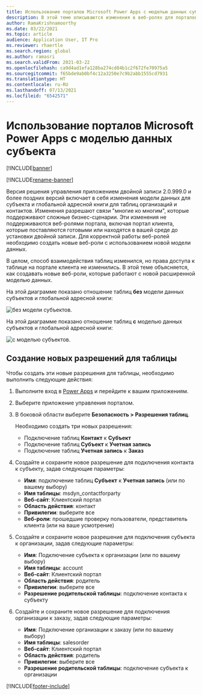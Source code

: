 ```yaml
---
title: Использование порталов Microsoft Power Apps с моделью данных субъекта
description: В этой теме описываются изменения в веб-ролях для порталов Microsoft Power Apps из-за модели данных субъекта в двойной записи.
author: RamaKrishnamoorthy
ms.date: 03/22/2021
ms.topic: article
audience: Application User, IT Pro
ms.reviewer: rhaertle
ms.search.region: global
ms.author: ramasri
ms.search.validFrom: 2021-03-22
ms.openlocfilehash: ca9d4ad1efa128ba274cd84b1c2f672fe70975a5
ms.sourcegitcommit: f65bde9ab0bf4c12a3250e7c9b2abb1555cd7931
ms.translationtype: HT
ms.contentlocale: ru-RU
ms.lasthandoff: 07/13/2021
ms.locfileid: "6542571"
---
```

# <a name="using-microsoft-power-apps-portals-with-the-party-data-model"></a>Использование порталов Microsoft Power Apps с моделью данных субъекта

[!INCLUDE[banner](../../includes/banner.md)]

[!INCLUDE[rename-banner](~/includes/cc-data-platform-banner.md)]

Версия решения управления приложением двойной записи 2.0.999.0 и более поздних версий включает в себя изменения модели данных для субъекта и глобальной адресной книги для таблиц организаций и контактов. Изменения разрешают связи "многие ко многим", которые поддерживают сложные бизнес-сценарии. Эти изменения не поддерживаются веб-ролями портала, включая портал клиента, которые поставляются готовыми или находятся в вашей среде до установки двойной записи. Для корректной работы веб-ролей необходимо создать новые веб-роли с использованием новой модели данных. 

В целом, способ взаимодействия таблиц изменился, но права доступа к таблице на портале клиента не изменились. В этой теме объясняется, как создавать новые веб-роли, которые работают с новой расширенной моделью данных.

На этой диаграмме показано отношение таблиц **без** модели данных субъектов и глобальной адресной книги:

   ![без модели субъектов.](media/without-party-model.PNG)

На этой диаграмме показано отношение таблиц **с** моделью данных субъектов и глобальной адресной книги:

   ![с моделью субъектов.](media/with-party-model.png)

## <a name="create-a-new-table-permission"></a>Создание новых разрешений для таблицы

Чтобы создать эти новые разрешения для таблицы, необходимо выполнить следующие действия:

1. Выполните вход в [Power Apps](https://make.powerapps.com) и перейдите к вашим приложениям.
2. Выберите приложение управления порталом.
3. В боковой области выберите **Безопасность > Разрешения таблиц**.

    Необходимо создать три новых разрешения:

    + Подключение таблиц **Контакт** к **Субъект**
    + Подключение таблиц **Субъект** к **Учетная запись**
    + Подключение таблиц **Учетная запись** к **Заказ**

4. Создайте и сохраните новое разрешение для подключения контакта к субъекту, задав следующие параметры:

    + **Имя**: подключение таблиц **Субъект** к **Учетная запись** (или по вашему выбору)
    + **Имя таблицы**: msdyn_contactforparty
    + **Веб-сайт**: Клиентский портал
    + **Область действия**: контакт
    + **Привилегии**: выберите все
    + **Веб-роли**: прошедшие проверку пользователи, представитель клиента (или на ваше усмотрение)

5. Создайте и сохраните новое разрешение для подключения субъекта к организации, задав следующие параметры:

    + **Имя**: Подключение субъекта к организации (или по вашему выбору)
    + **Имя таблицы**: account
    + **Веб-сайт**: Клиентский портал
    + **Область действия**: родитель
    + **Привилегии**: выберите все
    + **Разрешение родительской таблицы**: подключение контакта к субъекту

6. Создайте и сохраните новое разрешение для подключения организации к заказу, задав следующие параметры:

    + **Имя**: Подключение организации к заказу (или по вашему выбору)
    + **Имя таблицы**: salesorder
    + **Веб-сайт**: Клиентский портал
    + **Область действия**: родитель
    + **Привилегии**: выберите все
    + **Разрешение родительской таблицы**: подключение субъекта к организации

[!INCLUDE[footer-include](../../../../includes/footer-banner.md)]
